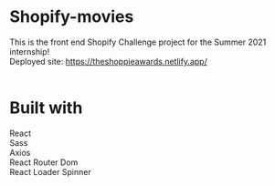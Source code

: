 # Shopify-movies

This is the front end Shopify Challenge project for the Summer 2021 internship!
<br>
Deployed site: https://theshoppieawards.netlify.app/
<br>
<br>
# Built with

React<br>
Sass<br>
Axios<br>
React Router Dom<br>
React Loader Spinner

